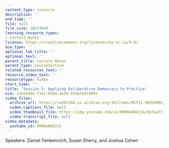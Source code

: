 ```yaml
---
content_type: resource
description: ''
end_time: ''
file: null
file_size: 18273649
learning_resource_types:
- Lecture Notes
license: https://creativecommons.org/licenses/by-nc-sa/4.0/
ocw_type: ''
optional_tab_title: ''
optional_text: ''
parent_title: Lecture Notes
parent_type: CourseSection
related_resources_text: ''
resource_index_text: ''
resourcetype: Video
start_time: ''
title: 'Session 5: Applying Deliberative Democracy to Practice'
uid: 22ba599e-f7ec-05da-ae99-07ebf547d085
video_files:
  archive_url: https://ia601304.us.archive.org/34/items/MIT11.969SUM05/ocw-11.969-clip5-220k_512kb.mp4
  video_captions_file: null
  video_thumbnail_file: https://img.youtube.com/vi/KM8NxWOdJjk/default.jpg
  video_transcript_file: null
video_metadata:
  youtube_id: KM8NxWOdJjk
---
```


Speakers: Daniel Yankelovich, Susan Sherry, and Joshua Cohen

